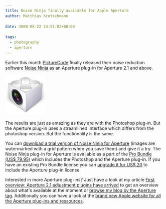 ```yaml
---
title: Noise Ninja finally available for Apple Aperture
author: Matthias Kretschmann

date: 2008-08-22 14:51:02+00:00

tags:
  - photography
  - aperture
---
```


Earlier this month [PictureCode](http://www.picturecode.com) finally released their noise reduction software [Noise Ninja](http://www.picturecode.com/media.htm) as an Aperture plug-in for Aperture 2.1 and above.

![image](./aperture-plugin128.png)

The results are just as amazing as they are with the Photoshop plug-in. But the Aperture plug-in uses a streamlined interface which differs from the photoshop version. But the functionality is the same.

You can [download a trial version of Noise Ninja for Aperture](http://www.picturecode.com/nn_aperture.htm) (images are watermarked with a grid pattern when you save them) and give it a try. The Noise Ninja plug-in for Aperture is available as a part of the [Pro Bundle (US\$ 79.95)](http://www.picturecode.com/purchase.php) which includes the Photoshop and the Aperture plug-in. If you have an existing Pro Bundle license you can [upgrade it for US\$ 20](http://www.picturecode.com/upgrade.php) to include the Aperture plug-in license.

Interested in more Aperture plug-ins? Just have a look at my article [First overview: Aperture 2.1 adjustment plugins have arrived](/first-aperture-adjustment-plugins-have-arrived/) to get an overview about what's available at the moment or [browse my blog by the Aperture tag](/tags/aperture). Additionally you can have a look at the [brand new Apple website for all the Aperture plug-ins and ressources](http://www.apple.com/aperture/resources/plugins.html).
